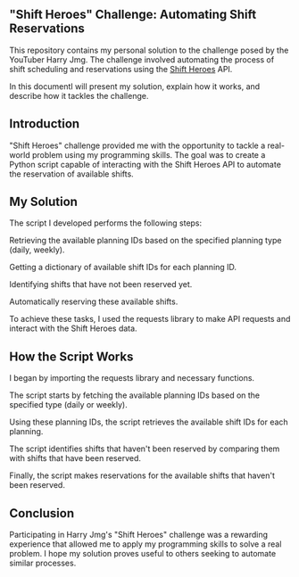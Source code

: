 

## "Shift Heroes" Challenge: Automating Shift Reservations

This repository contains my personal solution to the challenge posed by the YouTuber Harry Jmg. The challenge involved automating the process of shift scheduling and reservations using the [Shift Heroes](https://shiftheroes.fr/plannings) API. 

In this documentI will present my solution, explain how it works, and describe how it tackles the challenge.

## Introduction

"Shift Heroes" challenge provided me with the opportunity to tackle a real-world problem using my programming skills. The goal was to create a Python script capable of interacting with the Shift Heroes API to automate the reservation of available shifts.

## My Solution

The script I developed performs the following steps:

Retrieving the available planning IDs based on the specified planning type (daily, weekly).

Getting a dictionary of available shift IDs for each planning ID.

Identifying shifts that have not been reserved yet.

Automatically reserving these available shifts.

To achieve these tasks, I used the requests library to make API requests and interact with the Shift Heroes data.


## How the Script Works

I began by importing the requests library and necessary functions.

The script starts by fetching the available planning IDs based on the specified type (daily or weekly).

Using these planning IDs, the script retrieves the available shift IDs for each planning.

The script identifies shifts that haven't been reserved by comparing them with shifts that have been reserved.

Finally, the script makes reservations for the available shifts that haven't been reserved.

## Conclusion

Participating in Harry Jmg's "Shift Heroes" challenge was a rewarding experience that allowed me to apply my programming skills to solve a real problem. I hope my solution proves useful to others seeking to automate similar processes.
